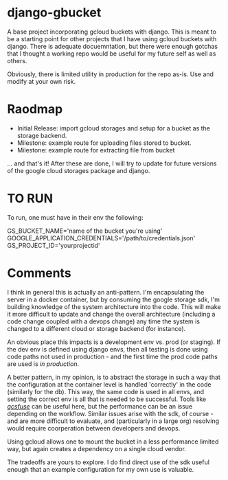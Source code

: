 # django-gbucket

A base project incorporating gcloud buckets with django. This is meant to be a starting point for other projects that I have using gcloud buckets with django. There is adequate docuemntation, but there were
enough gotchas that I thought a working repo would be useful for my future self as well as others.

Obviously, there is limited utility in production for the repo as-is. Use and modify at your own risk.

# Raodmap
* Initial Release: import gcloud storages and setup for a bucket as the storage backend.
* Milestone: example route for uploading files stored to bucket.
* Milestone: example route for extracting file from bucket

... and that's it! After these are done, I will try to update for future versions of the google cloud storages package and django.

# TO RUN

To run, one must have in their env the following:

GS_BUCKET_NAME='name of the bucket you're using'
GOOGLE_APPLICATION_CREDENTIALS='/path/to/credentials.json'
GS_PROJECT_ID='yourprojectid'



# Comments

I think in general this is actually an anti-pattern. I'm encapsulating the server in a docker container, but by consuming the google storage sdk, I'm building knowledge of the system architecture into the code. This will make it more difficult to update and change the overall architecture (including a code change coupled with a devops change) any time the system is changed to a different cloud or storage backend (for instance).

An obvious place this impacts is a development env vs. prod (or staging). If the dev env is defined using django envs, then all testing is done using code paths not used in production - and the first time the prod code paths are used is *in production*.

A better pattern, in my opinion, is to abstract the storage in such a way that the configuration at the container level is handled 'correctly' in the code (similarly for the db). This way, the same code is used in all envs, and setting the correct env is all that is needed to be successful. Tools like [*gcsfuse*](https://cloud.google.com/storage/docs/cloud-storage-fuse/overview) can be useful here, but the performance can be an issue depending on the workflow. Similar issues arise with the sdk, of course - and are more difficult to evaluate, and (particularly in a large org) resolving would require coorperation between developers and devops.

Using gcloud allows one to mount the bucket in a less performance limited way, but again creates a dependency on a single cloud vendor.

The tradeoffs are yours to explore. I do find direct use of the sdk useful enough that an example configuration for my own use is valuable.